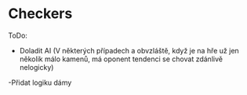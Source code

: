 # Checkers
ToDo:
- Doladit AI (V některých případech a obvzláště, když je na hře už jen několik málo kamenů, má oponent tendenci se chovat zdánlivě nelogicky)

-Přidat logiku dámy
